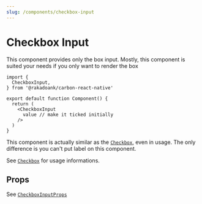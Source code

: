 ```yaml
---
slug: /components/checkbox-input
---
```


# Checkbox Input

This component provides only the box input. Mostly, this component is suited your needs if you only want to render the box

```tsx
import {
  CheckboxInput,
} from '@rakadoank/carbon-react-native'

export default function Component() {
  return (
    <CheckboxInput
      value // make it ticked initially
    />
  )
}
```

This component is actually similar as the [`Checkbox`](./index.md), even in usage. The only difference is you can't put label on this component.

See [`Checkbox`](./index.md) for usage informations.

## Props

See [`CheckboxInputProps`](../../definitions/interfaces/CheckboxInputProps.md)